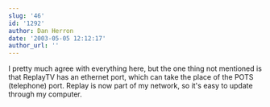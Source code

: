 ```yaml
---
slug: '46'
id: '1292'
author: Dan Herron
date: '2003-05-05 12:12:17'
author_url: ''
---
```

I pretty much agree with everything here, but the one thing not mentioned is that ReplayTV has an ethernet port, which can take the place of the POTS (telephone) port. Replay is now part of my network, so it's easy to update through my computer.
